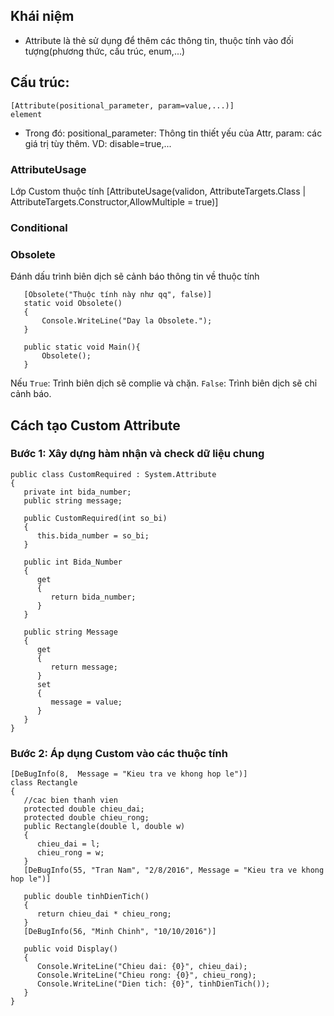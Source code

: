 ## Khái niệm
- Attribute là thẻ sử dụng để thêm các thông tin, thuộc tính vào đối tượng(phương thức, cấu trúc, enum,...)
## Cấu trúc:
    [Attribute(positional_parameter, param=value,...)]
    element
- Trong đó:
    positional_parameter: Thông tin thiết yếu của Attr,
    param: các giá trị tùy thêm. VD: disable=true,...

### AttributeUsage 
 Lớp Custom thuộc tính
    [AttributeUsage(validon, AttributeTargets.Class | AttributeTargets.Constructor,AllowMultiple = true)]
### Conditional

### Obsolete
 Đánh dấu trình biên dịch sẽ cảnh báo thông tin về thuộc tính
 ```
    [Obsolete("Thuộc tính này như qq", false)]
    static void Obsolete()
    {
        Console.WriteLine("Day la Obsolete.");
    }
    
    public static void Main(){
        Obsolete();
    }
 ```

 Nếu  `True`: Trình biên dịch sẽ complie và chặn.
      `False`: Trình biên dịch sẽ chỉ cảnh báo.   

## Cách tạo Custom Attribute 

### Bước 1: Xây dựng hàm nhận và check dữ liệu chung
```
public class CustomRequired : System.Attribute
{
   private int bida_number;
   public string message;
   
   public CustomRequired(int so_bi)
   {
      this.bida_number = so_bi;
   }
   
   public int Bida_Number
   {
      get
      {
         return bida_number;
      }
   }
   
   public string Message
   {
      get
      {
         return message;
      }
      set
      {
         message = value;
      }
   }
}
```

### Bước 2: Áp dụng Custom vào các thuộc tính
```
[DeBugInfo(8,  Message = "Kieu tra ve khong hop le")]
class Rectangle
{
   //cac bien thanh vien
   protected double chieu_dai;
   protected double chieu_rong;
   public Rectangle(double l, double w)
   {
      chieu_dai = l;
      chieu_rong = w;
   }
   [DeBugInfo(55, "Tran Nam", "2/8/2016", Message = "Kieu tra ve khong hop le")]
   
   public double tinhDienTich()
   {
      return chieu_dai * chieu_rong;
   }
   [DeBugInfo(56, "Minh Chinh", "10/10/2016")]
   
   public void Display()
   {
      Console.WriteLine("Chieu dai: {0}", chieu_dai);
      Console.WriteLine("Chieu rong: {0}", chieu_rong);
      Console.WriteLine("Dien tich: {0}", tinhDienTich());
   }
}
```